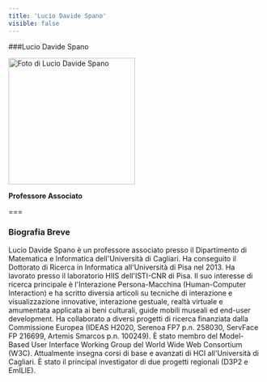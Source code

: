 ```yaml
---
title: 'Lucio Davide Spano'
visible: false
---
```


###Lucio Davide Spano

<img src="/lab/user/pages/02.people/02.davide.spano/img/davide2.png" alt="Foto di Lucio Davide Spano" style="height: 250px">

**Professore Associato**

===

### Biografia Breve
Lucio Davide Spano è un professore associato presso il Dipartimento di Matematica e Informatica dell'Università di Cagliari. Ha conseguito il Dottorato di Ricerca in Informatica all'Università di Pisa nel 2013. Ha lavorato presso il laboratorio HIIS dell'ISTI-CNR di Pisa. Il suo interesse di ricerca principale è l'Interazione Persona-Macchina (Human-Computer Interaction) e ha scritto diversia articoli su tecniche di interazione e visualizzazione innovative, interazione gestuale, realtà virtuale e amumentata applicata ai beni culturali, guide mobili museali ed end-user development. Ha collaborato a diversi progetti di ricerca finanziata dalla Commissione Europea (IDEAS H2020, Serenoa FP7 p.n. 258030, ServFace FP 216699, Artemis Smarcos p.n. 100249). È stato membro del Model-Based User Interface Working Group del World Wide Web Consortium (W3C). Attualmente insegna corsi di base e avanzati di HCI all'Università di Cagliari. È stato il principal investigator di due progetti regionali (D3P2 e EmILIE). 
